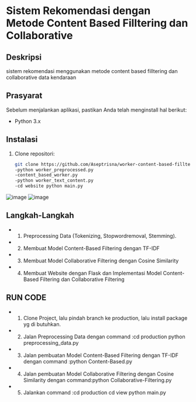 # Sistem Rekomendasi dengan Metode Content Based Filltering dan Collaborative

## Deskripsi
sistem rekomendasi menggunakan metode content based filltering dan collaborative data kendaraan

## Prasyarat
Sebelum menjalankan aplikasi, pastikan Anda telah menginstall hal berikut:
- Python 3.x

## Instalasi
1. Clone repositori:
   ```bash
   git clone https://github.com/Aseptrisna/worker-content-based-filltering-dan-collaborative.git
   -python worker_preprocessed.py
   -content_based_worker.py
   -python worker_text_content.py
   -cd website python main.py

![image](https://github.com/Aseptrisna/worker-content-based-filltering-dan-collaborative/assets/37206482/ceffdf3a-c65b-485b-8f0a-021c93fc658f)
![image](https://github.com/Aseptrisna/Sistem-Rekomendasi-dengan-Metode-Content-Based-Filltering-dan-Collaborative/assets/37206482/32aaf3cf-4db0-4c6c-82f2-e7a6e068ba39)

## Langkah-Langkah 

- 1. Preprocessing Data (Tokenizing, Stopwordremoval, Stemming).
- 2. Membuat Model Content-Based Filtering dengan TF-IDF
- 3. Membuat Model Collaborative Filtering dengan Cosine Similarity
- 4. Membuat Website dengan Flask dan Implementasi Model Content-Based Filtering dan Collaborative Filtering
 
## RUN CODE 

- 1. Clone Project, lalu pindah branch ke production, lalu install package yg di butuhkan.
- 2. Jalan Preprocessing Data dengan command :cd production python preprocessing_data.py
- 3. Jalan pembuatan Model Content-Based Filtering dengan TF-IDF dengan command :python Content-Based.py
- 4. Jalan pembuatan Model Collaborative Filtering dengan Cosine Similarity dengan command:python Collaborative-Filtering.py
- 5. Jalankan command :cd production cd view python main.py



